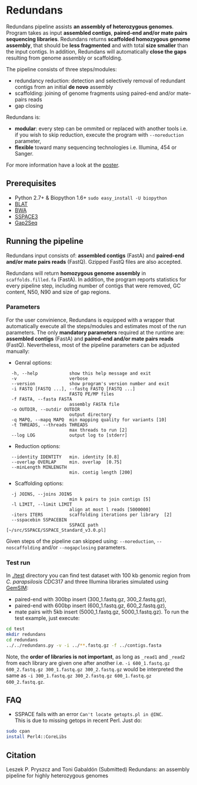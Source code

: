 # Redundans

Redundans pipeline assists **an assembly of heterozygous genomes**.  
Program takes as input **assembled contigs**, **paired-end and/or mate pairs sequencing libraries**. Redundans returns **scaffolded homozygous genome assembly**, that should be **less fragmented** and with total **size smaller** than the input contigs. In addition, Redundans will automatically **close the gaps** resulting from genome assembly or scaffolding. 

The pipeline consists of three steps/modules: 

- redundancy reduction: detection and selectively removal of redundant contigs from an initial **de novo** assembly
- scaffolding: joining of genome fragments using paired-end and/or mate-pairs reads
- gap closing

Redundans is: 
- **modular**: every step can be ommited or replaced with another tools i.e. if you wish to skip reduction, execute the program with `--noreduction` parameter,     
- **flexible** toward many sequencing technologies i.e. Illumina, 454 or Sanger. 

For more information have a look at the [poster](https://github.com/lpryszcz/redundans/blob/master/docs/poster.pdf).

## Prerequisites
- Python 2.7+ & Biopython 1.6+ `sudo easy_install -U biopython`
- [BLAT](https://genome.ucsc.edu/FAQ/FAQblat.html#blat3)
- [BWA](http://bio-bwa.sourceforge.net/)
- [SSPACE3](http://www.baseclear.com/genomics/bioinformatics/basetools/SSPACE)
- [Gap2Seq](http://www.cs.helsinki.fi/u/lmsalmel/Gap2Seq/)

## Running the pipeline
Redundans input consists of: **assembled contigs** (FastA) and **paired-end and/or mate pairs reads** (FastQ). Gzipped FastQ files are also accepted.  

Redundans will return **homozygous genome assembly** in `scaffolds.filled.fa` (FastA). In addition, the program reports statistics for every pipeline step, including number of contigs that were removed, GC content, N50, N90 and size of gap regions.   

### Parameters
For the user convinience, Redundans is equipped with a wrapper that automatically execute all the steps/modules and estimates most of the run parameters. The only **mandatory parameters** required at the runtime are: **assembled contigs** (FastA) and **paired-end and/or mate pairs reads** (FastQ). 
Nevertheless, most of the pipeline parameters can be adjusted manually:  
- Genral options:
```
  -h, --help            show this help message and exit
  -v                    verbose
  --version             show program's version number and exit
  -i FASTQ [FASTQ ...], --fastq FASTQ [FASTQ ...]
                        FASTQ PE/MP files
  -f FASTA, --fasta FASTA
                        assembly FASTA file
  -o OUTDIR, --outdir OUTDIR
                        output directory
  -q MAPQ, --mapq MAPQ  min mapping quality for variants [10]
  -t THREADS, --threads THREADS
                        max threads to run [2]
  --log LOG             output log to [stderr]
```
- Reduction options:
```
  --identity IDENTITY   min. identity [0.8]
  --overlap OVERLAP     min. overlap  [0.75]
  --minLength MINLENGTH
                        min. contig length [200]
```
- Scaffolding options:
```
  -j JOINS, --joins JOINS
                        min k pairs to join contigs [5]
  -l LIMIT, --limit LIMIT
                        align at most l reads [5000000]
  -iters ITERS          scaffolding iterations per library  [2]
  --sspacebin SSPACEBIN
                        SSPACE path  [~/src/SSPACE/SSPACE_Standard_v3.0.pl]
```
Given steps of the pipeline can skipped using: `--noreduction`, `--noscaffolding` and/or `--nogapclosing` parameters. 

### Test run
In [./test](https://github.com/lpryszcz/redundans/tree/master/test) directory you can find test dataset with 100 kb genomic region from *C. parapsilosis* CDC317 and three Illumina libraries simulated using [GemSIM](http://sourceforge.net/projects/gemsim/): 
- paired-end with 300bp insert (300_1.fastq.gz, 300_2.fastq.gz), 
- paired-end with 600bp insert (600_1.fastq.gz, 600_2.fastq.gz),  
- mate pairs with 5kb insert (5000_1.fastq.gz, 5000_1.fastq.gz). 
To run the test example, just execute: 
```bash
cd test
mkdir redundans 
cd redundans
../../redundans.py -v -i ../**.fastq.gz -f ../contigs.fasta
```

Note, the **order of libraries is not important**, as long as `_read1` and `_read2` from each library are given one after another i.e. `-i 600_1.fastq.gz 600_2.fastq.gz 300_1.fastq.gz 300_2.fastq.gz` would be interpreted the same as `-i 300_1.fastq.gz 300_2.fastq.gz 600_1.fastq.gz 600_2.fastq.gz`. 

## FAQ
- SSPACE fails with an error `Can't locate getopts.pl in @INC`.  
This is due to missing getops in recent Perl. Just do:
```bash
sudo cpan
install Perl4::CoreLibs
```

## Citation
Leszek P. Pryszcz and Toni Gabaldón (Submitted) Redundans: an assembly pipeline for highly heterozygous genomes 

